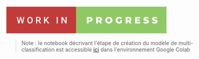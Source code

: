 
![forthebadge](forthebadge.svg)

> Note : le notebook décrivant l'étape de création du modèle de multi-classification est accessible [ici](https://drive.google.com/file/d/1UJq59X2v4WRXK1MAFXwz4sLOJXD-qEMI/view?usp=sharing) dans l'environnement Google Colab